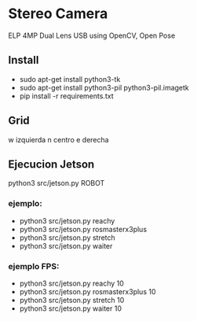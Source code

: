 # Stereo Camera

ELP 4MP Dual Lens USB using OpenCV, Open Pose

## Install 
- sudo apt-get install python3-tk
- sudo apt-get install python3-pil python3-pil.imagetk
- pip install -r requirements.txt


## Grid
w izquierda
n centro
e derecha

## Ejecucion Jetson
python3 src/jetson.py ROBOT 

### ejemplo:
- python3 src/jetson.py reachy
- python3 src/jetson.py rosmasterx3plus
- python3 src/jetson.py stretch
- python3 src/jetson.py waiter

### ejemplo FPS:
- python3 src/jetson.py reachy 10
- python3 src/jetson.py rosmasterx3plus 10
- python3 src/jetson.py stretch 10
- python3 src/jetson.py waiter 10
